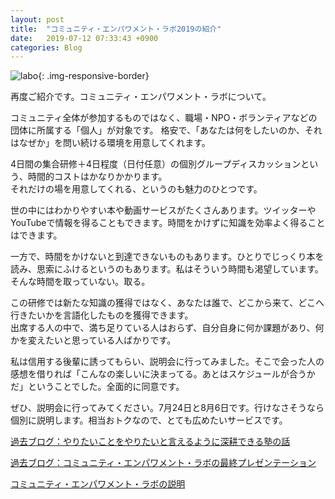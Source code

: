 ```yaml
---
layout: post
title:  "コミュニティ・エンパワメント・ラボ2019の紹介"
date:   2019-07-12 07:33:43 +0900
categories: Blog
---
```


![labo]({{site.baseurl}}/img/20190312_01.jpg){: .img-responsive-border} 

再度ご紹介です。コミュニティ・エンパワメント・ラボについて。

コミュニティ全体が参加するものではなく、職場・NPO・ボランティアなどの団体に所属する「個人」が対象です。
格安で、「あなたは何をしたいのか、それはなぜか」を問い続ける環境を用意してくれます。

4日間の集合研修＋4日程度（日付任意）の個別グループディスカッションという、時間的コストはかなりかかります。  
それだけの場を用意してくれる、というのも魅力のひとつです。

世の中にはわかりやすい本や動画サービスがたくさんあります。ツイッターやYouTubeで情報を得ることもできます。時間をかけずに知識を効率よく得ることはできます。

一方で、時間をかけないと到達できないものもあります。ひとりでじっくり本を読み、思索にふけるというのもあります。私はそういう時間も渇望しています。そんな時間を取っていない。取る。

この研修では新たな知識の獲得ではなく、あなたは誰で、どこから来て、どこへ行きたいかを言語化したものを獲得できます。  
出席する人の中で、満ち足りている人はおらず、自分自身に何か課題があり、何かを変えたいと思っている人ばかりです。

私は信用する後輩に誘ってもらい、説明会に行ってみました。そこで会った人の感想を借りれば「こんなの楽しいに決まってる。あとはスケジュールが合うかだ」ということでした。全面的に同意です。

ぜひ、説明会に行ってみてください。7月24日と8月6日です。行けなさそうなら個別に説明します。相当おトクなので、とても広めたいサービスです。


[過去ブログ：やりたいことをやりたいと言えるように深耕できる塾の話](https://naoshigenakanoyaze.github.io/blog/2019-03-12-FightingSpirits/)　


[過去ブログ：コミュニティ・エンパワメント・ラボの最終プレゼンテーション](https://naoshigenakanoyaze.github.io/blog/2018-12-16-CRfactoryFinalPresentation/)　

[コミュニティ・エンパワメント・ラボの説明](https://crfactory.com/service/labo/)



